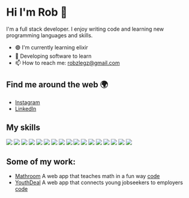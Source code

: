 # Hi I'm Rob 👋

I'm a full stack developer. I enjoy writing code and learning new programming languages and skills. 

- 🟣 I'm currently learning elixir
- 🤖 Developing software to learn 
- 📫 How to reach me: [robzlegz@gmail.com](mailto:robzlegz@gmail.com)

## Find me around the web 🌍

- [Instagram](https://www.instagram.com/robzlegz)
- [LinkedIn](https://www.linkedin.com/in/roberts-legzdi%C5%86%C5%A1-438254206/)

## My skills

![](https://img.shields.io/badge/python-244D70?style=for-the-badge&logo=python&logoColor=white)
![](https://img.shields.io/badge/JavaScript-F7DF1E?style=for-the-badge&logo=javascript&logoColor=black)
![](https://img.shields.io/badge/TypeScript-3178C6?style=for-the-badge&logo=typescript&logoColor=black)
![](https://img.shields.io/badge/React-20232A?style=for-the-badge&logo=react&logoColor=61DAFB)
![](https://img.shields.io/badge/Redux-593D88?style=for-the-badge&logo=redux&logoColor=white)
![](https://img.shields.io/badge/Node.js-43853D?style=for-the-badge&logo=node.js&logoColor=white)
![](https://img.shields.io/badge/Express.js-404D59?style=for-the-badge)
![](https://img.shields.io/badge/MongoDB-4EA94B?style=for-the-badge&logo=mongodb&logoColor=white)
![](https://img.shields.io/badge/Next-000000?style=for-the-badge&logo=nextjs&logoColor=white)
![](https://img.shields.io/badge/elixir-674777?style=for-the-badge&logo=elixir&logoColor=white)
![](https://img.shields.io/badge/HTML5-E34F26?style=for-the-badge&logo=html5&logoColor=white)
![](https://img.shields.io/badge/CSS3-1572B6?style=for-the-badge&logo=css3&logoColor=white)
![](https://img.shields.io/badge/Sass-CC6699?style=for-the-badge&logo=sass&logoColor=white)
![](https://img.shields.io/badge/Tailwind_CSS-38B2AC?style=for-the-badge&logo=tailwind-css&logoColor=white)
![](https://img.shields.io/badge/Netlify-00C7B7?style=for-the-badge&logo=netlify&logoColor=white)
![](https://img.shields.io/badge/Heroku-430098?style=for-the-badge&logo=heroku&logoColor=white)
![](https://img.shields.io/badge/figma-0AC97F?style=for-the-badge&logo=figma&logoColor=white)


## Some of my work:

- [Mathroom](https://mathroom.vercel.app)
A web app that teaches math in a fun way [code](https://github.com/RobzLegz/mathroom)
- [YouthDeal](https://youthdeal.vercel.app) 
A web app that connects young jobseekers to employers [code](https://github.com/RobzLegz/youthdeal)

<!-- ## Some stats

![RobzLegz's GitHub stats](https://github-readme-stats.vercel.app/api?username=RobzLegz&show_icons=true&theme=synthwave)

[![GitHub Streak](https://github-readme-streak-stats.herokuapp.com?user=RobzLegz&theme=synthwave&date_format=j%2Fn%5B%2FY%5D)](https://git.io/streak-stats)

[![Top Langs](https://github-readme-stats.vercel.app/api/top-langs/?username=RobzLegz&layout=compact&theme=synthwave)](https://github.com/anuraghazra/github-readme-stats) -->
